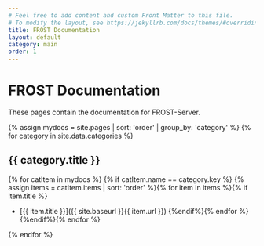 ```yaml
---
# Feel free to add content and custom Front Matter to this file.
# To modify the layout, see https://jekyllrb.com/docs/themes/#overriding-theme-defaults
title: FROST Documentation
layout: default
category: main
order: 1
---
```


# FROST Documentation

These pages contain the documentation for FROST-Server.


{% assign mydocs = site.pages | sort: 'order' | group_by: 'category' %}
{% for category in site.data.categories %}
## {{ category.title }}
{% for catItem in mydocs %}
{% if catItem.name == category.key %}
{% assign items = catItem.items | sort: 'order' %}{% for item in items %}{% if item.title %}
* [{{ item.title }}]({{ site.baseurl }}{{ item.url }}) {%endif%}{% endfor %}
{%endif%}{% endfor %}

{% endfor %}

